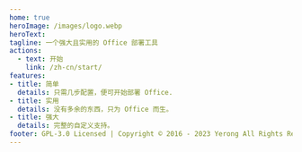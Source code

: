 ```yaml
---
home: true
heroImage: /images/logo.webp
heroText: 
tagline: 一个强大且实用的 Office 部署工具
actions:
  - text: 开始
    link: /zh-cn/start/
features:
- title: 简单
  details: 只需几步配置，便可开始部署 Office.
- title: 实用
  details: 没有多余的东西，只为 Office 而生。
- title: 强大
  details: 完整的自定义支持。
footer: GPL-3.0 Licensed | Copyright © 2016 - 2023 Yerong All Rights Reserved.
---
```

